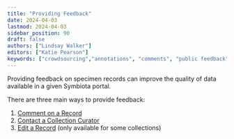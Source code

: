 ```yaml
---
title: "Providing Feedback"
date: 2024-04-03
lastmod: 2024-04-03
sidebar_position: 90
draft: false
authors: ["Lindsay Walker"]
editors: ["Katie Pearson"]
keywords: ["crowdsourcing","annotations", "comments", "public feedback"]
---
```


Providing feedback on specimen records can improve the quality of data available in a given Symbiota portal.

There are three main ways to provide feedback:
1. [Comment on a Record](leaving_comments)
2. [Contact a Collection Curator](contacting_collection)
3. [Edit a Record](suggesting_edits) (only available for some collections)
